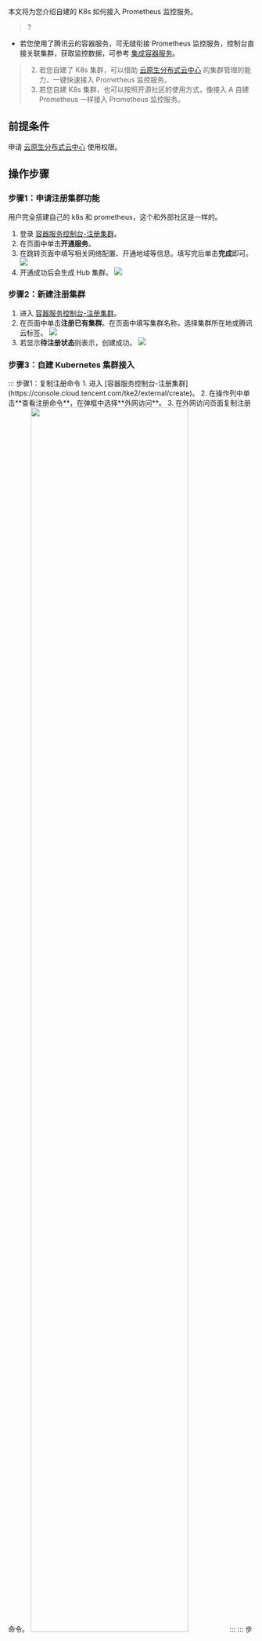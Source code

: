 本文将为您介绍自建的 K8s 如何接入 Prometheus 监控服务。

>?
- 若您使用了腾讯云的容器服务，可无缝衔接 Prometheus 监控服务，控制台直接关联集群，获取监控数据，可参考 [集成容器服务](https://cloud.tencent.com/document/product/1416/72037)。
>2. 若您自建了 K8s 集群，可以借助 [云原生分布式云中心](https://cloud.tencent.com/apply/p/897g10ltlv6) 的集群管理的能力，一键快速接入 Prometheus 监控服务。
>3. 若您自建 K8s 集群，也可以按照开源社区的使用方式，像接入 A 自建 Prometheus 一样接入 Prometheus 监控服务。

##  前提条件
申请 [云原生分布式云中心](https://cloud.tencent.com/apply/p/897g10ltlv6) 使用权限。


## 操作步骤
### 步骤1：申请注册集群功能

用户完全搭建自己的 k8s 和 prometheus，这个和外部社区是一样的。

1. 登录 [容器服务控制台-注册集群](https://console.cloud.tencent.com/tke2/external)。
2. 在页面中单击**开通服务**。
3. 在跳转页面中填写相关网络配置、开通地域等信息。填写完后单击**完成**即可。
![](https://qcloudimg.tencent-cloud.cn/raw/727183c34bd25ad812942fc6681a4d61.png)
4. 开通成功后会生成 Hub 集群。
![](https://qcloudimg.tencent-cloud.cn/raw/da4e613142f6e57f7b2ecf2f2eb14b1c.png)


### 步骤2：新建注册集群
1. 进入 [容器服务控制台-注册集群](https://console.cloud.tencent.com/tke2/external/create)。
2. 在页面中单击**注册已有集群**。在页面中填写集群名称，选择集群所在地或腾讯云标签。
![](https://qcloudimg.tencent-cloud.cn/raw/ae374964587e577bfa5499ab40d426c6.png)
3. 若显示**待注册状态**则表示，创建成功。
![](https://qcloudimg.tencent-cloud.cn/raw/bb5c5395cde8c7d00eab0756ad7406f1.png)


### 步骤3：自建 Kubernetes 集群接入
<dx-tabs>
::: 步骤1：复制注册命令
1. 进入 [容器服务控制台-注册集群](https://console.cloud.tencent.com/tke2/external/create)。
2. 在操作列中单击**查看注册命令**，在弹框中选择**外网访问**。
3. 在外网访问页面复制注册命令。
<img src="https://qcloudimg.tencent-cloud.cn/raw/491fe2943b984cef9d1e4cab89492f14.png" width="80%">
:::
::: 步骤2：新建 agent.yaml 文件
1. 用户本地 K8s 集群存放 yaml 的目录在本地新建 agent.yaml 文件。
![](https://qcloudimg.tencent-cloud.cn/raw/dc09ecab309146ac7b776e6ccce5eeba.png)
2. 把命令粘贴至 agent.yaml。
![](https://qcloudimg.tencent-cloud.cn/raw/574afd0d496e7f77c61cb50a1b35e5ff.png)
:::
::: 步骤3：执行命令创建资源
待注册集群中执行 kubectl apply -f agent.yaml 命令。
![](https://qcloudimg.tencent-cloud.cn/raw/789912b855c1971e8a06f9a095846a11.png)
:::
::: 步骤4：查看是否注册成功
- 通过下面命令可查看本地注册 pod 的状态。示例如下：
```
# kubectl get pod -n clusternet-system
NAME                                READY   STATUS    RESTARTS   AGE
clusternet-agent-78444974d7-f6fsc   1/1     Running   0          7m32s
clusternet-agent-78444974d7-qjp2q   1/1     Running   0          7m32s
clusternet-agent-78444974d7-r575w   1/1     Running   0          7m32s
```
- 控制台查看
进入 [容器服务控制台-注册集群](https://console.cloud.tencent.com/tke2/external/create)。若状态显示为**运行中**则表示注册成功。
![](https://qcloudimg.tencent-cloud.cn/raw/3f2b71094d71e345d88c6dff0f6a63f8.png)
:::
</dx-tabs>


### 步骤4：Prometheus 实例关联注册集群
1. 进入 [Prometheus控制台](https://console.cloud.tencent.com/monitor/prometheus)。
2. 选择您需要对应的 Prometheus 实例，单击其实例名称。
3. 进入实例管理页，单击 **集成容器服务 > 集群监控**。关联对应的注册集群。完成后单击**确认**即可。
![](https://qcloudimg.tencent-cloud.cn/raw/28a58589a491f0cad8dd3c4ae521a376.png)


### 步骤5：验证接入是否成功
1. 进入 [Prometheus控制台](https://console.cloud.tencent.com/monitor/prometheus)。
2. 选择您需要对应的 Prometheus 实例，单击其实例名称。
3. 进入实例管理页，单击 **集成容器服务 > 集群监控**。
4. 在集群监控列表中，单击操作列的**数据采集配置**。
![](https://qcloudimg.tencent-cloud.cn/raw/4f67513963a095a6900d33cce94388a3.png)
5. 若如下图所示，显示指标详情，则表示接入成功。
![](https://qcloudimg.tencent-cloud.cn/raw/9aeac0d9b24aed3f8b2c67ab6cb98892.png)

### 步骤6：查看监控数据
1. 进入 [Prometheus控制台](https://console.cloud.tencent.com/monitor/prometheus)。
2. 选择您需要对应的 Prometheus 实例，单击实例名称右侧的 **Grafana**。
3. 在 Grafana 登录界面输入账号密码，进入 Grafana 管理后台。
4. 在左侧菜单栏中选择 **manage > tps 文件夹**，再根据自己需要查看对应大盘。
![](https://qcloudimg.tencent-cloud.cn/raw/d2a1106648b613f529a4a64c3dc84c80.png)

下列以选择 resource cluster 大盘数据为例，模板变量 cluster 选择对应集群（集群 ID）即可查看监控数据。
![](https://qcloudimg.tencent-cloud.cn/raw/199dc62024a2e92d076009d04e9b6ad8.png)

